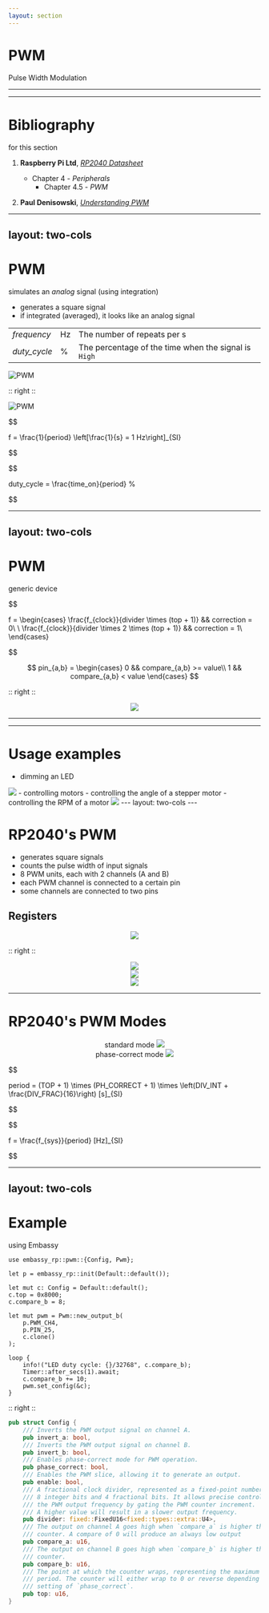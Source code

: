 ```yaml
---
layout: section
---
```

# PWM
Pulse Width Modulation

---
---
# Bibliography
for this section

1. **Raspberry Pi Ltd**, *[RP2040 Datasheet](https://datasheets.raspberrypi.com/rp2040/rp2040-datasheet.pdf)*
   - Chapter 4 - *Peripherals*
     - Chapter 4.5 - *PWM*

2. **Paul Denisowski**, *[Understanding PWM](https://www.youtube.com/watch?v=nXFoVSN3u-E)*

---
layout: two-cols
---
# PWM
simulates an *analog* signal (using integration)

- generates a square signal
- if integrated (averaged), it looks like an analog signal

|  |  |  |
|-----------|------|-------------|
| *frequency* | Hz | The number of repeats per s |
| *duty_cycle* | % | The percentage of the time when the signal is `High` |

![PWM](./pulse-width-modulation-signal-diagrams-average.png)

:: right ::

![PWM](./pwm_example.png)

$$

f = \frac{1}{period} \left[\frac{1}{s} = 1 Hz\right]_{SI}

$$

$$

duty\_cycle = \frac{time\_on}{period} \%

$$

---
layout: two-cols
---
# PWM
generic device

$$

f = \begin{cases}
    \frac{f_{clock}}{divider \times (top + 1)} && correction = 0\\
    \\
    \frac{f_{clock}}{divider \times 2 \times (top + 1)} && correction = 1\\
\end{cases}

$$

$$
pin_{a,b} = \begin{cases}
    0 && compare_{a,b} >= value\\
    1 && compare_{a,b} < value
\end{cases}
$$


<style>
.two-columns {
    grid-template-columns: 4fr 5fr;
}
</style>

:: right ::

<div align="center">
<img src="./pwm.svg" class="rounded w-150">
</div>

---
---

# Usage examples

- dimming an LED
<img src="./pwm_led.gif" class="rounded w-90">
- controlling motors
  - controlling the angle of a stepper motor
  - controlling the RPM of a motor
<img src="./pwm_voltage.gif" class="rounded w-90">
---
layout: two-cols
---

# RP2040's PWM

- generates square signals
- counts the pulse width of input signals
- 8 PWM units, each with 2 channels (A and B)
- each PWM channel is connected to a certain pin
- some channels are connected to two pins

## Registers

<style>
.two-columns {
    grid-template-columns: 4fr 5fr;
}
</style>

<div align="center">
<img src="./pwm_rp2040_registers.png" class="rounded w-150">
</div>

:: right ::

<div align="center">
<img src="./pwm_rp2040.png" class="rounded w-150">
</div>

<div align="center">
<img src="./pwm_rp2040_pins.png" class="rounded w-150">
</div>

<div align="center">
<img src="../rp2040//rp2040_adafruit_pinout.png" class="rounded w-70">
</div>


---

# RP2040's PWM Modes

<div grid="~ cols-2 gap-5">

<div align="center">
standard mode
<img src="./pwm_rp2040_example.png" class="rounded w-100">
</div>

<div align="center">
phase-correct mode
<img src="./pwm_rp2040_example2.png" class="rounded w-100">
</div>

</div>

$$

period = (TOP + 1) \times (PH\_CORRECT + 1) \times \left(DIV\_INT + \frac{DIV\_FRAC}{16}\right) [s]_{SI}

$$

$$

f = \frac{f_{sys}}{period} [Hz]_{SI}

$$


---
layout: two-cols
---
# Example
using Embassy

```rust{all|1|3|5|5,6|5,6,7|9-13|16|17|18,19|15,18,19,20}
use embassy_rp::pwm::{Config, Pwm};

let p = embassy_rp::init(Default::default());

let mut c: Config = Default::default();
c.top = 0x8000;
c.compare_b = 8;

let mut pwm = Pwm::new_output_b(
    p.PWM_CH4, 
    p.PIN_25, 
    c.clone()
);

loop {
    info!("LED duty cycle: {}/32768", c.compare_b);
    Timer::after_secs(1).await;
    c.compare_b += 10;
    pwm.set_config(&c);
}
```

:: right ::

```rust {lineNumbers: false}
pub struct Config {
    /// Inverts the PWM output signal on channel A.
    pub invert_a: bool,
    /// Inverts the PWM output signal on channel B.
    pub invert_b: bool,
    /// Enables phase-correct mode for PWM operation.
    pub phase_correct: bool,
    /// Enables the PWM slice, allowing it to generate an output.
    pub enable: bool,
    /// A fractional clock divider, represented as a fixed-point number with
    /// 8 integer bits and 4 fractional bits. It allows precise control over
    /// the PWM output frequency by gating the PWM counter increment.
    /// A higher value will result in a slower output frequency.
    pub divider: fixed::FixedU16<fixed::types::extra::U4>,
    /// The output on channel A goes high when `compare_a` is higher than the
    /// counter. A compare of 0 will produce an always low output
    pub compare_a: u16,
    /// The output on channel B goes high when `compare_b` is higher than the
    /// counter.
    pub compare_b: u16,
    /// The point at which the counter wraps, representing the maximum possible
    /// period. The counter will either wrap to 0 or reverse depending on the
    /// setting of `phase_correct`.
    pub top: u16,
}

```
